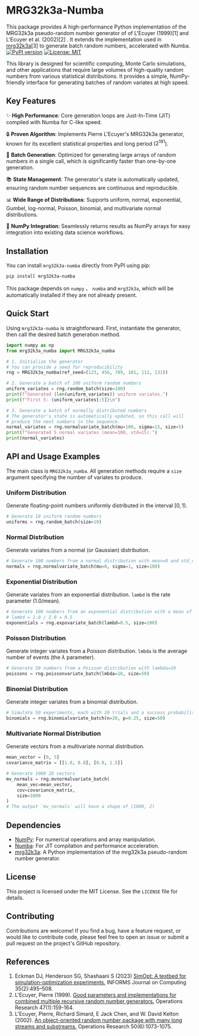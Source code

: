 # MRG32k3a-Numba
This package provides A high-performance Python implementation of the MRG32k3a pseudo-random number generator of of L'Ecuyer (1999)[1]  and L'Ecuyer et al. (2002)[2] . It extends the implementation used in [mrg32k3a](https://pypi.org/project/mrg32k3a)[3]  to generate batch random numbers, accelerated with Numba. 
[![PyPI version](https://badge.fury.io/py/mrg32k3a-numba.svg)](https://badge.fury.io/py/mrg32k3a-numba)
[![License: MIT](https://img.shields.io/badge/License-MIT-yellow.svg)](https://opensource.org/licenses/MIT)

This library is designed for scientific computing, Monte Carlo simulations, and other applications that require large volumes of high-quality random numbers from various statistical distributions. It provides a simple, NumPy-friendly interface for generating batches of random variates at high speed.

## Key Features
✨ **High Performance**: Core generation loops are Just-In-Time (JIT) compiled with Numba for C-like speed.

🔒 **Proven Algorithm**: Implements Pierre L'Ecuyer's MRG32k3a generator, known for its excellent statistical properties and long period ($2^{191}$).

🚀 **Batch Generation**: Optimized for generating large arrays of random numbers in a single call, which is significantly faster than one-by-one generation.

📚 **State Management**: The generator's state is automatically updated, ensuring random number sequences are continuous and reproducible.

📊 **Wide Range of Distributions**: Supports uniform, normal, exponential, Gumbel, log-normal, Poisson, binomial, and multivariate normal distributions.

🤝 **NumPy Integration**: Seamlessly returns results as NumPy arrays for easy integration into existing data science workflows.

## Installation

You can install `mrg32k3a-numba` directly from PyPI using pip:

```bash
pip install mrg32k3a-numba
```

This package depends on `numpy` 、 `numba` and `mrg32k3a`, which will be automatically installed if they are not already present.

## Quick Start

Using `mrg32k3a-numba` is straightforward. First, instantiate the generator, then call the desired batch generation method.

```python
import numpy as np
from mrg32k3a_numba import MRG32k3a_numba

# 1. Initialize the generator
# You can provide a seed for reproducibility
rng = MRG32k3a_numba(ref_seed=(123, 456, 789, 101, 112, 131))

# 2. Generate a batch of 100 uniform random numbers
uniform_variates = rng.random_batch(size=100)
print(f"Generated {len(uniform_variates)} uniform variates.")
print(f"First 5: {uniform_variates[:5]}\n")

# 3. Generate a batch of normally distributed numbers
# The generator's state is automatically updated, so this call will
# produce the next numbers in the sequence.
normal_variates = rng.normalvariate_batch(mu=100, sigma=15, size=5)
print(f"Generated 5 normal variates (mean=100, std=15):")
print(normal_variates)
```

## API and Usage Examples

The main class is `MRG32k3a_numba`. All generation methods require a `size` argument specifying the number of variates to produce.

### Uniform Distribution
Generate floating-point numbers uniformly distributed in the interval $[0, 1)$.

```python
# Generate 10 uniform random numbers
uniforms = rng.random_batch(size=10)
```

### Normal Distribution
Generate variates from a normal (or Gaussian) distribution.

```python
# Generate 100 numbers from a normal distribution with mean=0 and std_dev=1
normals = rng.normalvariate_batch(mu=0, sigma=1, size=100)
```

### Exponential Distribution
Generate variates from an exponential distribution. `lambd` is the rate parameter ($1.0 / \text{mean}$).

```python
# Generate 100 numbers from an exponential distribution with a mean of 2.0
# lambd = 1.0 / 2.0 = 0.5
exponentials = rng.expovariate_batch(lambd=0.5, size=100)
```

### Poisson Distribution
Generate integer variates from a Poisson distribution. `lmbda` is the average number of events (the $\lambda$ parameter).

```python
# Generate 50 numbers from a Poisson distribution with lambda=10
poissons = rng.poissonvariate_batch(lmbda=10, size=50)
```

### Binomial Distribution
Generate integer variates from a binomial distribution.

```python
# Simulate 50 experiments, each with 20 trials and a success probability of 0.25
binomials = rng.binomialvariate_batch(n=20, p=0.25, size=50)
```

### Multivariate Normal Distribution
Generate vectors from a multivariate normal distribution.

```python
mean_vector = [0, 5]
covariance_matrix = [[1.0, 0.8], [0.8, 1.5]]

# Generate 1000 2D vectors
mv_normals = rng.mvnormalvariate_batch(
    mean_vec=mean_vector,
    cov=covariance_matrix,
    size=1000
)
# The output `mv_normals` will have a shape of (1000, 2)
```

## Dependencies

* [NumPy](https://numpy.org/): For numerical operations and array manipulation.
* [Numba](https://numba.pydata.org/): For JIT compilation and performance acceleration.
* [mrg32k3a](https://pypi.org/project/mrg32k3a): A Python implementation of the mrg32k3a pseudo-random number generator.

## License

This project is licensed under the MIT License. See the `LICENSE` file for details.

## Contributing

Contributions are welcome! If you find a bug, have a feature request, or would like to contribute code, please feel free to open an issue or submit a pull request on the project's GitHub repository.

## References
1. Eckman DJ, Henderson SG, Shashaani S (2023) [SimOpt: A testbed for simulation-optimization experiments.](https://pubsonline.informs.org/doi/10.1287/ijoc.2023.1273) INFORMS Journal on Computing 35(2):495–508.
2. L'Ecuyer, Pierre (1999). [Good parameters and implementations for combined multiple recursive random number generators.](https://pubsonline.informs.org/doi/10.1287/opre.47.1.159) Operations Research 47(1):159-164.
3. L'Ecuyer, Pierre, Richard Simard, E Jack Chen, and W. David Kelton (2002). [An object-oriented random number package with many long streams and substreams.](https://pubsonline.informs.org/doi/10.1287/opre.50.6.1073.358) Operations Research 50(6):1073-1075.


